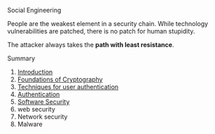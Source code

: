 
Social Engineering 

People are the weakest element in a security chain. While technology vulnerabilities are patched, there is no patch for human stupidity.

The attacker always takes the **path with least resistance**. 


Summary

1. [Introduction](01.Security%20Introduction.md)
2. [Foundations of Cryptography](src/02.Foundations%20of%20Cryptography.md)
3. [Techniques for user authentication](src/03.Techniques%20for%20user%20authentication.md)
4. [Authentication](src/04.Authentication.md)
5. [Software Security](src/05.Software%20Security.md)  
6. web security
7. Network security
8. Malware

 


